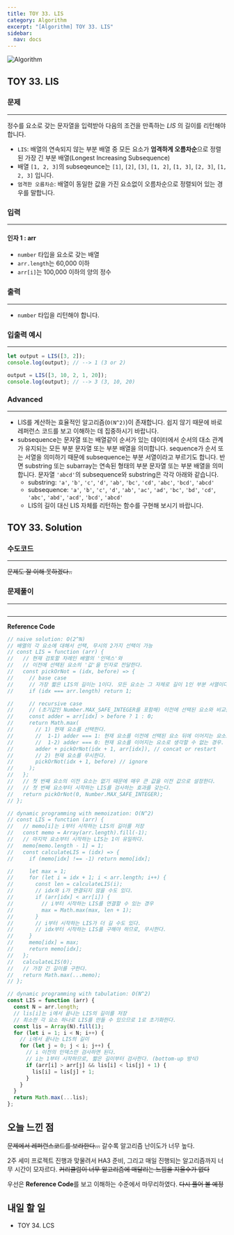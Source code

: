 ```yaml
---
title: TOY 33. LIS
category: Algorithm
excerpt: "[Algorithm] TOY 33. LIS"
sidebar:
  nav: docs
---
```


![Algorithm](https://user-images.githubusercontent.com/83164003/131701318-f0ff36c4-1fcc-4f21-b978-18a9d8ec3386.jpg)
## TOY 33. LIS
### 문제
---
정수를 요소로 갖는 문자열을 입력받아 다음의 조건을 만족하는 *LIS* 의 길이를 리턴해야 합니다.

- `LIS`: 배열의 연속되지 않는 부분 배열 중 모든 요소가 **엄격하게 오름차순**으로 정렬된 가장 긴 부분 배열(Longest Increasing Subsequence)
- 배열 `[1, 2, 3]`의 subseqeunce는 `[1]`, `[2]`, `[3]`, `[1, 2]`, `[1, 3]`, `[2, 3]`, `[1, 2, 3]` 입니다.
- `엄격한 오름차순`: 배열이 동일한 값을 가진 요소없이 오름차순으로 정렬되어 있는 경우를 말합니다.

### 입력
---
#### 인자 1 : arr
- `number` 타입을 요소로 갖는 배열
- `arr.length`는 60,000 이하
- `arr[i]`는 100,000 이하의 양의 정수


### 출력
---
- `number` 타입을 리턴해야 합니다.

### 입출력 예시
---
```javascript
let output = LIS([3, 2]);
console.log(output); // --> 1 (3 or 2)

output = LIS([3, 10, 2, 1, 20]);
console.log(output); // --> 3 (3, 10, 20)
```

### Advanced
---
- LIS를 계산하는 효율적인 알고리즘(`O(N^2)`)이 존재합니다. 쉽지 않기 때문에 바로 레퍼런스 코드를 보고 이해하는 데 집중하시기 바랍니다.
- subsequence는 문자열 또는 배열같이 순서가 있는 데이터에서 순서의 대소 관계가 유지되는 모든 부분 문자열 또는 부분 배열을 의미합니다. sequence가 순서 또는 서열을 의미하기 때문에 subsequence는 부분 서열이라고 부르기도 합니다. 반면 substring 또는 subarray는 연속된 형태의 부분 문자열 또는 부분 배열을 의미합니다. 문자열 `'abcd'`의 subsequence와 substring은 각각 아래와 같습니다.
  - substring: `'a'`, `'b'`, `'c'`, `'d'`, `'ab'`, `'bc'`, `'cd'`, `'abc'`, `'bcd'`, `'abcd'`
  - subsequence: `'a'`, `'b'`, `'c'`, `'d'`, `'ab'`, `'ac'`, `'ad'`, `'bc'`, `'bd'`, `'cd'`, `'abc'`, `'abd'`, `'acd'`, `'bcd'`, `'abcd'`
  - LIS의 길이 대신 LIS 자체를 리턴하는 함수를 구현해 보시기 바랍니다.

## TOY 33. Solution
### 수도코드
---
~~문제도 잘 이해 못하겠다..~~

### 문제풀이 
---

```javascript

```
--- 

**Reference Code**
```javascript
// naive solution: O(2^N)
// 배열의 각 요소에 대해서 선택, 무시의 2가지 선택이 가능
// const LIS = function (arr) {
//   // 현재 검토할 차례인 배열의 '인덱스'와
//   // 이전에 선택된 요소의 '값'을 인자로 전달한다.
//   const pickOrNot = (idx, before) => {
//     // base case
//     // 가장 짧은 LIS의 길이는 1이다. 모든 요소는 그 자체로 길이 1인 부분 서열이다.
//     if (idx === arr.length) return 1;

//     // recursive case
//     // (초기값인 Number.MAX_SAFE_INTEGER를 포함해) 이전에 선택된 요소와 비교를 한다.
//     const adder = arr[idx] > before ? 1 : 0;
//     return Math.max(
//       // 1) 현재 요소를 선택한다.
//       //  1-1) adder === 1: 현재 요소를 이전에 선택된 요소 뒤에 이어지는 요소로 생각해 LIS의 길이에 1을 더한다.
//       //  1-2) adder === 0: 현재 요소를 이어지는 요소로 생각할 수 없는 경우. 이전 요소를 건너뛰고 LIS의 처음 또는 중간 요소로 현재 요소를 선택한다.
//       adder + pickOrNot(idx + 1, arr[idx]), // concat or restart
//       // 2) 현재 요소를 무시한다.
//       pickOrNot(idx + 1, before) // ignore
//     );
//   };
//   // 첫 번째 요소의 이전 요소는 없기 때문에 매우 큰 값을 이전 값으로 설정한다.
//   // 첫 번째 요소부터 시작하는 LIS를 검사하는 효과를 갖는다.
//   return pickOrNot(0, Number.MAX_SAFE_INTEGER);
// };

// dynamic programming with memoization: O(N^2)
// const LIS = function (arr) {
//   // memo[i]는 i부터 시작하는 LIS의 길이를 저장
//   const memo = Array(arr.length).fill(-1);
//   // 마지막 요소부터 시작하는 LIS는 1이 유일하다.
//   memo[memo.length - 1] = 1;
//   const calculateLIS = (idx) => {
//     if (memo[idx] !== -1) return memo[idx];

//     let max = 1;
//     for (let i = idx + 1; i < arr.length; i++) {
//       const len = calculateLIS(i);
//       // idx와 i가 연결되지 않을 수도 있다.
//       if (arr[idx] < arr[i]) {
//         // i부터 시작하는 LIS를 연결할 수 있는 경우
//         max = Math.max(max, len + 1);
//       }
//       // i부터 시작하는 LIS가 더 길 수도 있다.
//       // idx부터 시작하는 LIS를 구해야 하므로, 무시한다.
//     }
//     memo[idx] = max;
//     return memo[idx];
//   };
//   calculateLIS(0);
//   // 가장 긴 길이를 구한다.
//   return Math.max(...memo);
// };

// dynamic programming with tabulation: O(N^2)
const LIS = function (arr) {
  const N = arr.length;
  // lis[i]는 i에서 끝나는 LIS의 길이를 저장
  // 최소한 각 요소 하나로 LIS를 만들 수 있으므로 1로 초기화한다.
  const lis = Array(N).fill(1);
  for (let i = 1; i < N; i++) {
    // i에서 끝나는 LIS의 길이
    for (let j = 0; j < i; j++) {
      // i 이전의 인덱스만 검사하면 된다.
      // i는 1부터 시작하므로, 짧은 길이부터 검사한다. (bottom-up 방식)
      if (arr[i] > arr[j] && lis[i] < lis[j] + 1) {
        lis[i] = lis[j] + 1;
      }
    }
  }
  return Math.max(...lis);
};
```

## 오늘 느낀 점
~~문제에서 레퍼런스코드를 보라한다...~~ 갈수록 알고리즘 난이도가 너무 높다. 

2주 세미 프로젝트 진행과 맞물려서 HA3 준비, 그리고 매일 진행되는 알고리즘까지 너무 시간이 모자르다. ~~커리큘럼이 너무 알고리즘에 매달리는 느낌을 지울수가 없다~~

우선은 **Reference Code**를 보고 이해하는 수준에서 마무리하였다.  ~~다시 풀어 볼 예정~~

## 내일 할 일
- TOY 34. LCS
